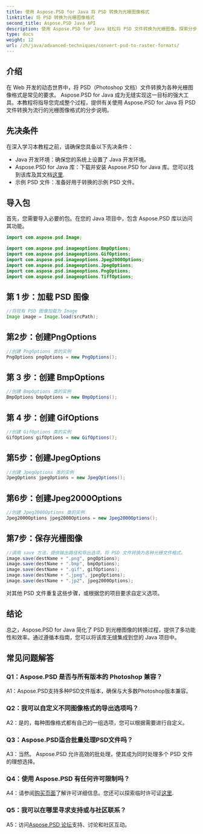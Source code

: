 ```yaml
---
title: 使用 Aspose.PSD for Java 将 PSD 转换为光栅图像格式
linktitle: 将 PSD 转换为光栅图像格式
second_title: Aspose.PSD Java API
description: 使用 Aspose.PSD for Java 轻松将 PSD 文件转换为光栅图像。探索分步指导、多功能导出选项和无缝集成。
type: docs
weight: 12
url: /zh/java/advanced-techniques/convert-psd-to-raster-formats/
---
```

## 介绍

在 Web 开发的动态世界中，将 PSD（Photoshop 文档）文件转换为各种光栅图像格式是常见的要求。 Aspose.PSD for Java 成为无缝实现这一目标的强大工具。本教程将指导您完成整个过程，提供有关使用 Aspose.PSD for Java 将 PSD 文件转换为流行的光栅图像格式的分步说明。

## 先决条件

在深入学习本教程之前，请确保您具备以下先决条件：

- Java 开发环境：确保您的系统上设置了 Java 开发环境。
-  Aspose.PSD for Java 库：下载并安装 Aspose.PSD for Java 库。您可以找到该库及其文档[这里](https://reference.aspose.com/psd/java/).
- 示例 PSD 文件：准备好用于转换的示例 PSD 文件。

## 导入包

首先，您需要导入必要的包。在您的 Java 项目中，包含 Aspose.PSD 库以访问其功能。

```java
import com.aspose.psd.Image;

import com.aspose.psd.imageoptions.BmpOptions;
import com.aspose.psd.imageoptions.GifOptions;
import com.aspose.psd.imageoptions.Jpeg2000Options;
import com.aspose.psd.imageoptions.JpegOptions;
import com.aspose.psd.imageoptions.PngOptions;
import com.aspose.psd.imageoptions.TiffOptions;
```

## 第 1 步：加载 PSD 图像

```java
//将现有 PSD 图像加载为 Image
Image image = Image.load(srcPath);
```

## 第2步：创建PngOptions

```java
//创建 PngOptions 类的实例
PngOptions pngOptions = new PngOptions();
```

## 第 3 步：创建 BmpOptions

```java
//创建 BmpOptions 类的实例
BmpOptions bmpOptions = new BmpOptions();
```

## 第 4 步：创建 GifOptions

```java
//创建 GifOptions 类的实例
GifOptions gifOptions = new GifOptions();
```

## 第5步：创建JpegOptions

```java
//创建 JpegOptions 类的实例
JpegOptions jpegOptions = new JpegOptions();
```

## 第6步：创建Jpeg2000Options

```java
//创建 Jpeg2000Options 类的实例
Jpeg2000Options jpeg2000Options = new Jpeg2000Options();
```

## 第7步：保存光栅图像

```java
//调用 save 方法，提供输出路径和导出选项，将 PSD 文件转换为各种光栅文件格式。
image.save(destName + ".png", pngOptions);
image.save(destName + ".bmp", bmpOptions);
image.save(destName + ".gif", gifOptions);
image.save(destName + ".jpeg", jpegOptions);
image.save(destName + ".jp2", jpeg2000Options);
```

对其他 PSD 文件重复这些步骤，或根据您的项目要求自定义选项。

## 结论

总之，Aspose.PSD for Java 简化了 PSD 到光栅图像的转换过程，提供了多功能性和效率。通过遵循本指南，您可以将该库无缝集成到您的 Java 项目中。

## 常见问题解答

### Q1：Aspose.PSD 是否与所有版本的 Photoshop 兼容？

A1：Aspose.PSD支持多种PSD文件版本，确保与大多数Photoshop版本兼容。

### Q2：我可以自定义不同图像格式的导出选项吗？

A2：是的，每种图像格式都有自己的一组选项，您可以根据需要进行自定义。

### Q3：Aspose.PSD适合批量处理PSD文件吗？

A3：当然。 Aspose.PSD 允许高效的批处理，使其成为同时处理多个 PSD 文件的理想选择。

### Q4：使用 Aspose.PSD 有任何许可限制吗？

 A4：请参阅[购买页面](https://purchase.aspose.com/buy)了解许可详细信息。您还可以探索临时许可证[这里](https://purchase.aspose.com/temporary-license/).

### Q5：我可以在哪里寻求支持或与社区联系？

 A5：访问[Aspose.PSD 论坛](https://forum.aspose.com/c/psd/34)支持、讨论和社区互动。